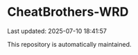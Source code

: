 # CheatBrothers-WRD

Last updated: 2025-07-10 18:41:57

This repository is automatically maintained.
